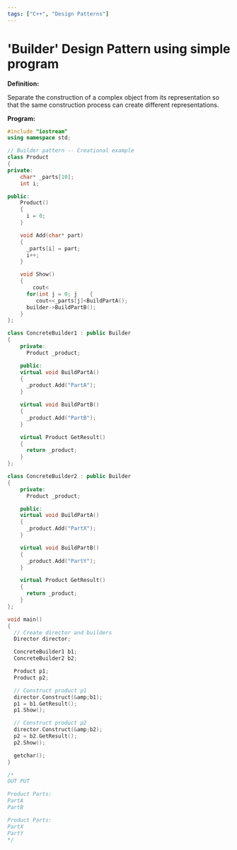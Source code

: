 ```yaml
---
tags: ["C++", "Design Patterns"]
---
```


# 'Builder' Design Pattern using simple program

<!--markdownlint-disable MD013 MD029 MD036 MD024 MD033 MD040 MD042 MD001 MD051 MD025 MD052-->

**Definition:**

Separate the construction of a complex object from its representation so that the same construction process can create different representations.

**Program:**

```cpp
#include "iostream"
using namespace std;

// Builder pattern -- Creational example
class Product
{
private:
    char* _parts[10];
    int i;

public:
    Product()
    {
      i = 0;
    }

    void Add(char* part)
    {
      _parts[i] = part;
      i++;
    }

    void Show()
    {
        cout<
      for(int j = 0; j    {
         cout<<_parts[j]<BuildPartA();
      builder->BuildPartB();
    }
};

class ConcreteBuilder1 : public Builder
{
    private:
      Product _product;

    public:
    virtual void BuildPartA()
    {
      _product.Add("PartA");
    }

    virtual void BuildPartB()
    {
      _product.Add("PartB");
    }

    virtual Product GetResult()
    {
      return _product;
    }
};

class ConcreteBuilder2 : public Builder
{
    private:
      Product _product;

    public:
    virtual void BuildPartA()
    {
      _product.Add("PartX");
    }

    virtual void BuildPartB()
    {
      _product.Add("PartY");
    }

    virtual Product GetResult()
    {
      return _product;
    }
};

void main()
{
  // Create director and builders
  Director director;

  ConcreteBuilder1 b1;
  ConcreteBuilder2 b2;

  Product p1;
  Product p2;

  // Construct product p1
  director.Construct(&amp;b1);
  p1 = b1.GetResult();
  p1.Show();

  // Construct product p2
  director.Construct(&amp;b2);
  p2 = b2.GetResult();
  p2.Show();

  getchar();
}

/*
OUT PUT

Product Parts:
PartA
PartB

Product Parts:
PartX
PartY
*/
```
